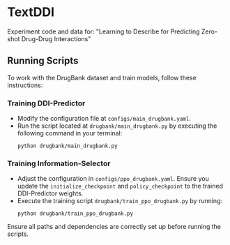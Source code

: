 # TextDDI

Experiment code and data for: "Learning to Describe for Predicting Zero-shot Drug-Drug Interactions"

## Running Scripts

To work with the DrugBank dataset and train models, follow these instructions:

### Training DDI-Predictor
- Modify the configuration file at `configs/main_drugbank.yaml`.
- Run the script located at `drugbank/main_drugbank.py` by executing the following command in your terminal:
  ```
  python drugbank/main_drugbank.py
  ```

### Training Information-Selector

- Adjust the configuration in `configs/ppo_drugbank.yaml`. Ensure you update the `initialize_checkpoint` and `policy_checkpoint` to the trained DDI-Predictor weights.
- Execute the training script `drugbank/train_ppo_drugbank.py` by running:
  ```
  python drugbank/train_ppo_drugbank.py
  ```

Ensure all paths and dependencies are correctly set up before running the scripts.
